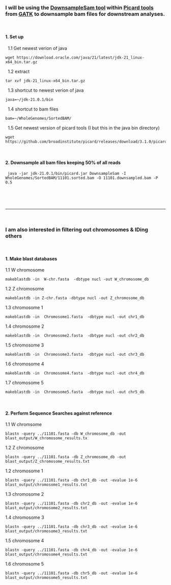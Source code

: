 ### I will be using the [DownsampleSam tool](https://broadinstitute.github.io/picard/) within [Picard tools](https://broadinstitute.github.io/picard/) from [GATK](https://gatk.broadinstitute.org/hc/en-us) to downsample bam files for downstream analyses.
&nbsp; 
&nbsp; 


#### 1. Set up

&nbsp; 1.1 Get newest verion of java
```
wget https://download.oracle.com/java/21/latest/jdk-21_linux-x64_bin.tar.gz
```
&nbsp; 1.2 extract
```
tar xvf jdk-21_linux-x64_bin.tar.gz
```
&nbsp; 1.3 shortcut to newest verion of java
```
java=~/jdk-21.0.1/bin
```
&nbsp; 1.4 shortcut to bam files
```
bam=~/WholeGenomes/SortedBAM/
```
&nbsp; 1.5 Get newest version of picard tools (I but this in the java bin directory)
```
wget https://github.com/broadinstitute/picard/releases/download/3.1.0/picard.jar

```
&nbsp;

#### 2. Downsample all bam files keeping 50% of all reads
```
 java -jar jdk-21.0.1/bin/picard.jar DownsampleSam -I WholeGenomes/SortedBAM/11101.sorted.bam -O 11101.downsampled.bam -P 0.5
```

&nbsp;

&nbsp;

---
&nbsp;


### I am also interested in filtering out chromosomes & IDing others
&nbsp;


#### 1. Make blast databases
1.1 W chromosome
```
makeblastdb -in  W-chr.fasta  -dbtype nucl -out W_chromosome_db
```
1.2 Z chromosome
```
makeblastdb -in Z-chr.fasta -dbtype nucl -out Z_chromosome_db
```
1.3 chromosome 1
```
makeblastdb -in  Chromosome1.fasta  -dbtype nucl -out chr1_db
```
1.4 chromosome 2
```
makeblastdb -in  Chromosome2.fasta  -dbtype nucl -out chr2_db
```
1.5 chromosome 3
```
makeblastdb -in  Chromosome3.fasta  -dbtype nucl -out chr3_db
```
1.6 chromosome 4
```
makeblastdb -in  Chromosome4.fasta  -dbtype nucl -out chr4_db
```
1.7 chromosome 5
```
makeblastdb -in  Chromosome5.fasta  -dbtype nucl -out chr5_db
```
&nbsp;
#### 2. Perform Sequence Searches against reference 
1.1 W chromsome
```
blastn -query ../11101.fasta -db W_chromosome_db -out blast_output/W_chromosome_results.tx
```
1.2 Z chromosome
```
blastn -query ../11101.fasta -db Z_chromosome_db -out blast_output/Z_chromosome_results.txt
```
1.2 chromosome 1
```
blastn -query ../11101.fasta -db chr1_db -out -evalue 1e-6 blast_output/chromosome1_results.txt
```
1.3 chromosome 2
```
blastn -query ../11101.fasta -db chr2_db -out -evalue 1e-6 blast_output/chromosome2_results.txt
```
1.4 chromosome 3
```
blastn -query ../11101.fasta -db chr3_db -out -evalue 1e-6 blast_output/chromosome3_results.txt
```
1.5 chromosome 4
```
blastn -query ../11101.fasta -db chr4_db -out -evalue 1e-6 blast_output/chromosome4_results.txt
```
1.6 chromosome 5
```
blastn -query ../11101.fasta -db chr5_db -out -evalue 1e-6 blast_output/chromosome5_results.txt
```


